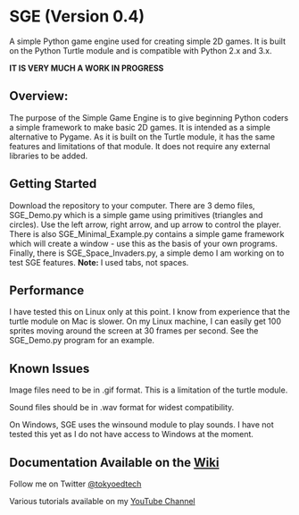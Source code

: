 
# SGE (Version 0.4)
A simple Python game engine used for creating simple 2D games.  It is built on the Python Turtle module and is compatible with Python 2.x and 3.x.

**IT IS VERY MUCH A WORK IN PROGRESS**

## Overview:

The purpose of the Simple Game Engine is to give beginning Python coders a simple framework to make basic 2D games.  It is intended as a simple alternative to Pygame. As it is built on the Turtle module, it has the same features and limitations of that module. It does not require any external libraries to be added.

## Getting Started
Download the repository to your computer.  There are 3 demo files, SGE_Demo.py which is a simple game using primitives (triangles and circles).  Use the left arrow, right arrow, and up arrow to control the player.  There is also SGE_Minimal_Example.py contains a simple game framework which will create a window - use this as the basis of your own programs.  Finally, there is SGE_Space_Invaders.py, a simple demo I am working on to test SGE features. **Note:** I used tabs, not spaces.  

## Performance

I have tested this on Linux only at this point.  I know from experience that the turtle module on Mac is slower.  On my Linux machine, I can easily get 100 sprites moving around the screen at 30 frames per second. See the SGE_Demo.py program for an example.

## Known Issues

Image files need to be in .gif format.  This is a limitation of the turtle module.

Sound files should be in .wav format for widest compatibility.

On Windows, SGE uses the winsound module to play sounds.  I have not tested this yet as I do not have access to Windows at the moment.

## Documentation Available on the [Wiki](https://github.com/wynand1004/SGE/wiki)

Follow me on Twitter [@tokyoedtech](https://twitter.com/tokyoedtech)

Various tutorials available on my [YouTube Channel](https://www.youtube.com/channel/UC2vm-0XX5RkWCXWwtBZGOXg)
